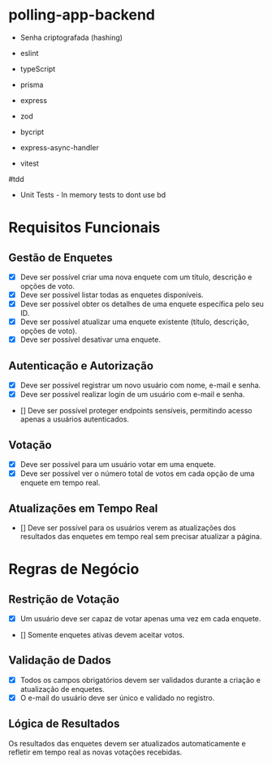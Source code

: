 # polling-app-backend

- Senha criptografada (hashing)

- eslint
- typeScript
- prisma
- express
- zod
- bycript
- express-async-handler
- vitest

#tdd
- Unit Tests - In memory tests to dont use bd

# Requisitos Funcionais
## Gestão de Enquetes

- [x] Deve ser possível criar uma nova enquete com um título, descrição e opções de voto.
- [x] Deve ser possível listar todas as enquetes disponíveis.
- [x] Deve ser possível obter os detalhes de uma enquete específica pelo seu ID.
- [x] Deve ser possível atualizar uma enquete existente (título, descrição, opções de voto).
- [x] Deve ser possível desativar uma enquete.

## Autenticação e Autorização

- [x] Deve ser possível registrar um novo usuário com nome, e-mail e senha.
- [x] Deve ser possível realizar login de um usuário com e-mail e senha.
- [] Deve ser possível proteger endpoints sensíveis, permitindo acesso apenas a usuários autenticados.
## Votação

- [x] Deve ser possível para um usuário votar em uma enquete.
- [x] Deve ser possível ver o número total de votos em cada opção de uma enquete em tempo real.

## Atualizações em Tempo Real

- [] Deve ser possível para os usuários verem as atualizações dos resultados das enquetes em tempo real sem precisar atualizar a página.
# Regras de Negócio
## Restrição de Votação

- [x] Um usuário deve ser capaz de votar apenas uma vez em cada enquete.
- [] Somente enquetes ativas devem aceitar votos.
## Validação de Dados

- [x] Todos os campos obrigatórios devem ser validados durante a criação e atualização de enquetes.
- [x] O e-mail do usuário deve ser único e validado no registro.

## Lógica de Resultados

Os resultados das enquetes devem ser atualizados automaticamente e refletir em tempo real as novas votações recebidas.
